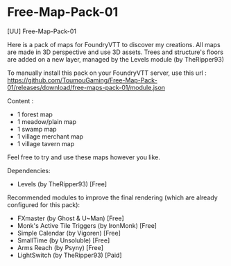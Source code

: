 # Free-Map-Pack-01
[UU] Free-Map-Pack-01

Here is a pack of maps for FoundryVTT to discover my creations.
All maps are made in 3D perspective and use 3D assets. Trees and structure's floors are added on a new layer, managed by the Levels module (by TheRipper93)

To manually install this pack on your FoundryVTT server, use this url : https://github.com/ToumouGaming/Free-Map-Pack-01/releases/download/free-maps-pack-01/module.json

Content :
- 1 forest map
- 1 meadow/plain map
- 1 swamp map
- 1 village merchant map
- 1 village tavern map

Feel free to try and use these maps however you like.

Dependencies:
- Levels (by TheRipper93) [Free]

Recommended modules to improve the final rendering (which are already configured for this pack):
- FXmaster (by Ghost & U~Man) [Free]
- Monk's Active Tile Triggers (by IronMonk) [Free]
- Simple Calendar (by Vigoren) [Free]
- SmallTime (by Unsoluble) [Free]
- Arms Reach (by Psyny) [Free]
- LightSwitch (by TheRipper93) [Paid]
